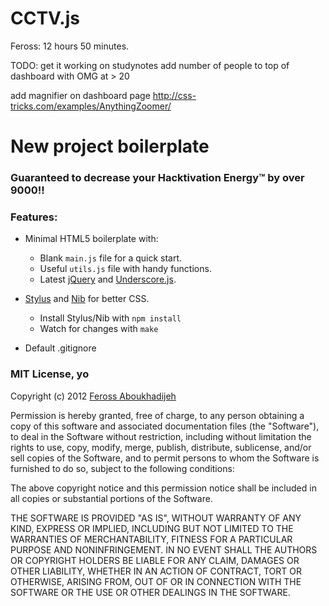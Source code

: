 # CCTV.js

Feross: 12 hours 50 minutes.

TODO:
get it working on studynotes
add number of people to top of dashboard with OMG at > 20

add magnifier on dashboard page http://css-tricks.com/examples/AnythingZoomer/


# New project boilerplate

### Guaranteed to decrease your Hacktivation Energy&trade; by over 9000!!

### Features:

- Minimal HTML5 boilerplate with:

  - Blank `main.js` file for a quick start.
  - Useful `utils.js` file with handy functions.
  - Latest [jQuery](http://jquery.com/) and [Underscore.js](http://underscorejs.org/).

- [Stylus](http://learnboost.github.com/stylus/) and [Nib](http://visionmedia.github.com/nib/) for better CSS.

  - Install Stylus/Nib with `npm install`
  - Watch for changes with `make`

- Default .gitignore


### MIT License, yo

Copyright (c) 2012 [Feross Aboukhadijeh](http://feross.org)

Permission is hereby granted, free of charge, to any person obtaining a copy of this software and associated documentation files (the "Software"), to deal in the Software without restriction, including without limitation the rights to use, copy, modify, merge, publish, distribute, sublicense, and/or sell copies of the Software, and to permit persons to whom the Software is furnished to do so, subject to the following conditions:

The above copyright notice and this permission notice shall be included in all copies or substantial portions of the Software.

THE SOFTWARE IS PROVIDED "AS IS", WITHOUT WARRANTY OF ANY KIND, EXPRESS OR IMPLIED, INCLUDING BUT NOT LIMITED TO THE WARRANTIES OF MERCHANTABILITY, FITNESS FOR A PARTICULAR PURPOSE AND NONINFRINGEMENT. IN NO EVENT SHALL THE AUTHORS OR COPYRIGHT HOLDERS BE LIABLE FOR ANY CLAIM, DAMAGES OR OTHER LIABILITY, WHETHER IN AN ACTION OF CONTRACT, TORT OR OTHERWISE, ARISING FROM, OUT OF OR IN CONNECTION WITH THE SOFTWARE OR THE USE OR OTHER DEALINGS IN THE SOFTWARE.